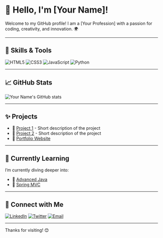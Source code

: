 # 👋 Hello, I'm [Your Name]!

Welcome to my GitHub profile! I am a [Your Profession] with a passion for coding, creativity, and innovation. 🌍 

---

## 🔧 Skills & Tools
![HTML5](https://img.shields.io/badge/-HTML5-E34F26?style=flat&logo=html5&logoColor=white)
![CSS3](https://img.shields.io/badge/-CSS3-1572B6?style=flat&logo=css3)
![JavaScript](https://img.shields.io/badge/-JavaScript-F7DF1E?style=flat&logo=javascript&logoColor=black)
![Python](https://img.shields.io/badge/-Python-3776AB?style=flat&logo=python&logoColor=white)

---

## 📈 GitHub Stats
![Your Name's GitHub stats](https://github-readme-stats.vercel.app/api?username=yourusername&show_icons=true&theme=radical)

---

## ✨ Projects

- 🚀 [Project 1](https://github.com/yourusername/project1) - Short description of the project
- 🔗 [Project 2](https://github.com/yourusername/project2) - Short description of the project
- 💼 [Portfolio Website](https://yourwebsite.com)

---

## 🌱 Currently Learning
I’m currently diving deeper into:
- 🚀 [Advanced Java](https://www.java.com)
- 🔧 [Spring MVC](https://spring.io)

---

## 🤝 Connect with Me
[![LinkedIn](https://img.shields.io/badge/-LinkedIn-0A66C2?style=flat&logo=linkedin&logoColor=white)](https://www.linkedin.com/in/yourprofile)
[![Twitter](https://img.shields.io/badge/-Twitter-1DA1F2?style=flat&logo=twitter&logoColor=white)](https://twitter.com/yourusername)
[![Email](https://img.shields.io/badge/-Gmail-D14836?style=flat&logo=gmail&logoColor=white)](mailto:your-email@gmail.com)

---

Thanks for visiting! 😊
